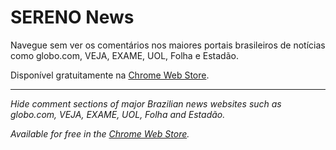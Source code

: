 # SERENO News
Navegue sem ver os comentários nos maiores portais brasileiros de notícias como globo.com, VEJA, EXAME, UOL, Folha e Estadão.

Disponível gratuitamente na [Chrome Web Store](http://sereno.news).

---

_Hide comment sections of major Brazilian news websites such as globo.com, VEJA, EXAME, UOL, Folha and Estadão._

_Available for free in the [Chrome Web Store](http://sereno.news)._

